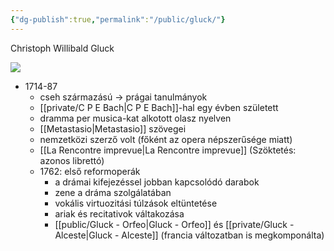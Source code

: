 ```yaml
---
{"dg-publish":true,"permalink":"/public/gluck/"}
---
```


Christoph Willibald Gluck

![](https://g.denik.cz/13/31/mostgluack_denik-630-16x9.jpg)

- 1714-87
	- cseh származású -> prágai tanulmányok
	- [[private/C P E Bach\|C P E Bach]]-hal egy évben született
	- dramma per musica-kat alkotott olasz nyelven
	- [[Metastasio\|Metastasio]] szövegei
	- nemzetközi szerző volt (főként az opera népszerűsége miatt)
	- [[La Rencontre imprevue\|La Rencontre imprevue]] (Szöktetés: azonos librettó)
	- 1762: első reformoperák
		- a drámai kifejezéssel jobban kapcsolódó darabok
		- zene a dráma szolgálatában
		- vokális virtuozitási túlzások eltüntetése
		- ariak és recitativok váltakozása
		- [[public/Gluck - Orfeo\|Gluck - Orfeo]] és [[private/Gluck - Alceste\|Gluck - Alceste]] (francia változatban is megkomponálta)